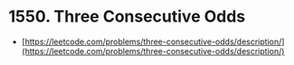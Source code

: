 # 1550. Three Consecutive Odds

- [https://leetcode.com/problems/three-consecutive-odds/description/](https://leetcode.com/problems/three-consecutive-odds/description/)
